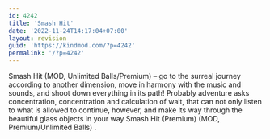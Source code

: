 ```yaml
---
id: 4242
title: 'Smash Hit'
date: '2022-11-24T14:17:04+07:00'
layout: revision
guid: 'https://kindmod.com/?p=4242'
permalink: '/?p=4242'
---
```


Smash Hit (MOD, Unlimited Balls/Premium) – go to the surreal journey according to another dimension, move in harmony with the music and sounds, and shoot down everything in its path! Probably adventure asks concentration, concentration and calculation of wait, that can not only listen to what is allowed to continue, however, and make its way through the beautiful glass objects in your way Smash Hit (Premium) (MOD, Premium/Unlimited Balls) .